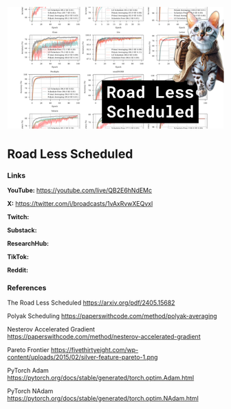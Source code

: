 ![thumbnail](thumbnail.png)

# Road Less Scheduled

### Links

**YouTube:** https://youtube.com/live/QB2E6hNdEMc

**X:** https://twitter.com/i/broadcasts/1vAxRvwXEQvxl

**Twitch:**

**Substack:**

**ResearchHub:**

**TikTok:**

**Reddit:**

### References

The Road Less Scheduled
https://arxiv.org/pdf/2405.15682

Polyak Scheduling
https://paperswithcode.com/method/polyak-averaging

Nesterov Accelerated Gradient
https://paperswithcode.com/method/nesterov-accelerated-gradient

Pareto Frontier
https://fivethirtyeight.com/wp-content/uploads/2015/02/silver-feature-pareto-1.png

PyTorch Adam
https://pytorch.org/docs/stable/generated/torch.optim.Adam.html

PyTorch NAdam
https://pytorch.org/docs/stable/generated/torch.optim.NAdam.html
